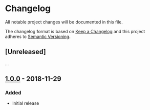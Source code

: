 # Changelog

All notable project changes will be documented in this file.

The changelog format is based on [Keep a Changelog](http://keepachangelog.com/en/1.0.0/) and this project adheres to [Semantic Versioning](http://semver.org/spec/v2.0.0.html).

## [Unreleased]

...

## [1.0.0](https://github.com/imliam/laravel-blade-helper/releases/tag/v1.0.0) - 2018-11-29

### Added
- Initial release
